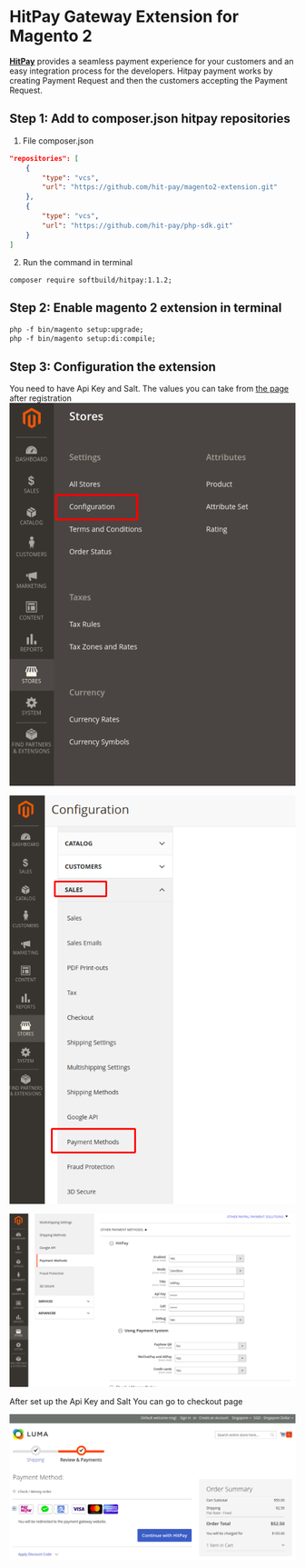 # HitPay Gateway Extension for Magento 2


[**HitPay**](https://www.hitpayapp.com/) provides a seamless payment experience for your customers and an easy integration process for the developers. Hitpay payment works by creating Payment Request and then the customers accepting the Payment Request.


## Step 1: Add to composer.json hitpay repositories

1. File composer.json

``` json
"repositories": [
    {
        "type": "vcs",
        "url": "https://github.com/hit-pay/magento2-extension.git"
    },
    {
        "type": "vcs",
        "url": "https://github.com/hit-pay/php-sdk.git"
    }
]
```

2. Run the command in terminal

```
composer require softbuild/hitpay:1.1.2;
```

## Step 2: Enable magento 2 extension in terminal

```
php -f bin/magento setup:upgrade;
php -f bin/magento setup:di:compile;
```

## Step 3: Configuration the extension

You need to have Api Key and Salt. The values you can take from [the page](https://dashboard.sandbox.hit-pay.com/) after registration
![Configuration page](images/1step.png)

![Sale page](images/step2.png)

![Configuration page of module](images/step3.png)

After set up the Api Key and Salt You can go to checkout page

![Checkout page](images/step4.png)
